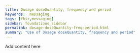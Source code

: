 ```yaml
---
title: Dosage doseQuantity, frequency and period
keywords:  messaging
tags: [fhir,messaging]
sidebar: foundations_sidebar
permalink: dosage-doseQuantity-freq-period.html
summary: "Use of Dosage doseQuantity, frequency and period"
---
```




Add content here

